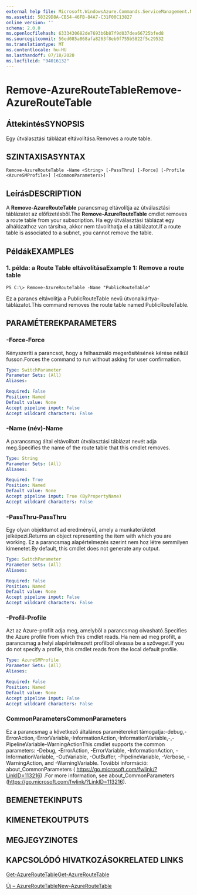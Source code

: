 ```yaml
---
external help file: Microsoft.WindowsAzure.Commands.ServiceManagement.Network.dll-Help.xml
ms.assetid: 58329D8A-CB54-46FB-84A7-C31F00C13827
online version: ''
schema: 2.0.0
ms.openlocfilehash: 6333430682de7693b6b87f9d037dea66725bfed8
ms.sourcegitcommit: 56ed085a868afa8263f8eb0f755b5822f5c29532
ms.translationtype: MT
ms.contentlocale: hu-HU
ms.lasthandoff: 07/18/2020
ms.locfileid: "94016132"
---
```

# <span data-ttu-id="2e6a4-101">Remove-AzureRouteTable</span><span class="sxs-lookup"><span data-stu-id="2e6a4-101">Remove-AzureRouteTable</span></span>

## <span data-ttu-id="2e6a4-102">Áttekintés</span><span class="sxs-lookup"><span data-stu-id="2e6a4-102">SYNOPSIS</span></span>
<span data-ttu-id="2e6a4-103">Egy útválasztási táblázat eltávolítása.</span><span class="sxs-lookup"><span data-stu-id="2e6a4-103">Removes a route table.</span></span>

## <span data-ttu-id="2e6a4-104">SZINTAXISA</span><span class="sxs-lookup"><span data-stu-id="2e6a4-104">SYNTAX</span></span>

```
Remove-AzureRouteTable -Name <String> [-PassThru] [-Force] [-Profile <AzureSMProfile>] [<CommonParameters>]
```

## <span data-ttu-id="2e6a4-105">Leírás</span><span class="sxs-lookup"><span data-stu-id="2e6a4-105">DESCRIPTION</span></span>
<span data-ttu-id="2e6a4-106">A **Remove-AzureRouteTable** parancsmag eltávolítja az útválasztási táblázatot az előfizetésből.</span><span class="sxs-lookup"><span data-stu-id="2e6a4-106">The **Remove-AzureRouteTable** cmdlet removes a route table from your subscription.</span></span>
<span data-ttu-id="2e6a4-107">Ha egy útválasztási táblázat egy alhálózathoz van társítva, akkor nem távolíthatja el a táblázatot.</span><span class="sxs-lookup"><span data-stu-id="2e6a4-107">If a route table is associated to a subnet, you cannot remove the table.</span></span>

## <span data-ttu-id="2e6a4-108">Példák</span><span class="sxs-lookup"><span data-stu-id="2e6a4-108">EXAMPLES</span></span>

### <span data-ttu-id="2e6a4-109">1. példa: a Route Table eltávolítása</span><span class="sxs-lookup"><span data-stu-id="2e6a4-109">Example 1: Remove a route table</span></span>
```
PS C:\> Remove-AzureRouteTable -Name "PublicRouteTable"
```

<span data-ttu-id="2e6a4-110">Ez a parancs eltávolítja a PublicRouteTable nevű útvonalkártya-táblázatot.</span><span class="sxs-lookup"><span data-stu-id="2e6a4-110">This command removes the route table named PublicRouteTable.</span></span>

## <span data-ttu-id="2e6a4-111">PARAMÉTEREK</span><span class="sxs-lookup"><span data-stu-id="2e6a4-111">PARAMETERS</span></span>

### <span data-ttu-id="2e6a4-112">-Force</span><span class="sxs-lookup"><span data-stu-id="2e6a4-112">-Force</span></span>
<span data-ttu-id="2e6a4-113">Kényszeríti a parancsot, hogy a felhasználó megerősítésének kérése nélkül fusson.</span><span class="sxs-lookup"><span data-stu-id="2e6a4-113">Forces the command to run without asking for user confirmation.</span></span>

```yaml
Type: SwitchParameter
Parameter Sets: (All)
Aliases: 

Required: False
Position: Named
Default value: None
Accept pipeline input: False
Accept wildcard characters: False
```

### <span data-ttu-id="2e6a4-114">-Name (név)</span><span class="sxs-lookup"><span data-stu-id="2e6a4-114">-Name</span></span>
<span data-ttu-id="2e6a4-115">A parancsmag által eltávolított útválasztási táblázat nevét adja meg.</span><span class="sxs-lookup"><span data-stu-id="2e6a4-115">Specifies the name of the route table that this cmdlet removes.</span></span>

```yaml
Type: String
Parameter Sets: (All)
Aliases: 

Required: True
Position: Named
Default value: None
Accept pipeline input: True (ByPropertyName)
Accept wildcard characters: False
```

### <span data-ttu-id="2e6a4-116">-PassThru</span><span class="sxs-lookup"><span data-stu-id="2e6a4-116">-PassThru</span></span>
<span data-ttu-id="2e6a4-117">Egy olyan objektumot ad eredményül, amely a munkaterületet jelképezi.</span><span class="sxs-lookup"><span data-stu-id="2e6a4-117">Returns an object representing the item with which you are working.</span></span>
<span data-ttu-id="2e6a4-118">Ez a parancsmag alapértelmezés szerint nem hoz létre semmilyen kimenetet.</span><span class="sxs-lookup"><span data-stu-id="2e6a4-118">By default, this cmdlet does not generate any output.</span></span>

```yaml
Type: SwitchParameter
Parameter Sets: (All)
Aliases: 

Required: False
Position: Named
Default value: None
Accept pipeline input: False
Accept wildcard characters: False
```

### <span data-ttu-id="2e6a4-119">-Profil</span><span class="sxs-lookup"><span data-stu-id="2e6a4-119">-Profile</span></span>
<span data-ttu-id="2e6a4-120">Azt az Azure-profilt adja meg, amelyből a parancsmag olvasható.</span><span class="sxs-lookup"><span data-stu-id="2e6a4-120">Specifies the Azure profile from which this cmdlet reads.</span></span>
<span data-ttu-id="2e6a4-121">Ha nem ad meg profilt, a parancsmag a helyi alapértelmezett profilból olvassa be a szöveget.</span><span class="sxs-lookup"><span data-stu-id="2e6a4-121">If you do not specify a profile, this cmdlet reads from the local default profile.</span></span>

```yaml
Type: AzureSMProfile
Parameter Sets: (All)
Aliases: 

Required: False
Position: Named
Default value: None
Accept pipeline input: False
Accept wildcard characters: False
```

### <span data-ttu-id="2e6a4-122">CommonParameters</span><span class="sxs-lookup"><span data-stu-id="2e6a4-122">CommonParameters</span></span>
<span data-ttu-id="2e6a4-123">Ez a parancsmag a következő általános paramétereket támogatja:-debug,-ErrorAction,-ErrorVariable,-InformationAction,-InformationVariable,-,-PipelineVariable-WarningAction</span><span class="sxs-lookup"><span data-stu-id="2e6a4-123">This cmdlet supports the common parameters: -Debug, -ErrorAction, -ErrorVariable, -InformationAction, -InformationVariable, -OutVariable, -OutBuffer, -PipelineVariable, -Verbose, -WarningAction, and -WarningVariable.</span></span> <span data-ttu-id="2e6a4-124">További információ: about_CommonParameters ( https://go.microsoft.com/fwlink/?LinkID=113216) .</span><span class="sxs-lookup"><span data-stu-id="2e6a4-124">For more information, see about_CommonParameters (https://go.microsoft.com/fwlink/?LinkID=113216).</span></span>

## <span data-ttu-id="2e6a4-125">BEMENETEK</span><span class="sxs-lookup"><span data-stu-id="2e6a4-125">INPUTS</span></span>

## <span data-ttu-id="2e6a4-126">KIMENETEK</span><span class="sxs-lookup"><span data-stu-id="2e6a4-126">OUTPUTS</span></span>

## <span data-ttu-id="2e6a4-127">MEGJEGYZI</span><span class="sxs-lookup"><span data-stu-id="2e6a4-127">NOTES</span></span>

## <span data-ttu-id="2e6a4-128">KAPCSOLÓDÓ HIVATKOZÁSOK</span><span class="sxs-lookup"><span data-stu-id="2e6a4-128">RELATED LINKS</span></span>

[<span data-ttu-id="2e6a4-129">Get-AzureRouteTable</span><span class="sxs-lookup"><span data-stu-id="2e6a4-129">Get-AzureRouteTable</span></span>](./Get-AzureRouteTable.md)

[<span data-ttu-id="2e6a4-130">Új – AzureRouteTable</span><span class="sxs-lookup"><span data-stu-id="2e6a4-130">New-AzureRouteTable</span></span>](./New-AzureRouteTable.md)

